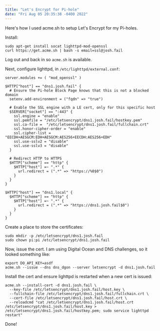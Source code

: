 ```yaml
---
title: "Let's Encrypt for Pi-hole"
date: "Fri Aug 05 20:35:38 -0400 2022"
---
```


Here's how I used acme.sh to setup Let's Encrypt for my Pi-holes.

Install:

```
sudo apt-get install socat lighttpd-mod-openssl
curl https://get.acme.sh | bash -s email=ssl@josh.fail
```

Log out and back in so `acme.sh` is available.

Next, configure lighttpd, in `/etc/lighttpd/external.conf`:

```
server.modules += ( "mod_openssl" )

$HTTP["host"] == "dns1.josh.fail" {
  # Ensure the Pi-hole Block Page knows that this is not a blocked domain
  setenv.add-environment = ("fqdn" => "true")

  # Enable the SSL engine with a LE cert, only for this specific host
  $SERVER["socket"] == ":443" {
    ssl.engine = "enable"
    ssl.pemfile = "/etc/letsencrypt/dns1.josh.fail/hostkey.pem"
    ssl.ca-file =  "/etc/letsencrypt/dns1.josh.fail/fullchain.crt"
    ssl.honor-cipher-order = "enable"
    ssl.cipher-list = "EECDH+AESGCM:EDH+AESGCM:AES256+EECDH:AES256+EDH"
    ssl.use-sslv2 = "disable"
    ssl.use-sslv3 = "disable"
  }

  # Redirect HTTP to HTTPS
  $HTTP["scheme"] == "http" {
    $HTTP["host"] =~ ".*" {
      url.redirect = (".*" => "https://%0$0")
    }
  }
}

$HTTP["host"] == "dns1.local" {
  $HTTP["scheme"] == "http" {
    $HTTP["host"] =~ ".*" {
      url.redirect = (".*" => "https://dns1.josh.fail$0")
    }
  }
}
```

Create a place to store the certificates:

```
sudo mkdir -p /etc/letsencrypt/dns1.josh.fail
sudo chown pi:pi /etc/letsencrypt/dns1.josh.fail
```

Now, issue the cert. I am using Digital Ocean and DNS challenges, so it looked
something like:

```
export DO_API_KEY=asdf
acme.sh --issue --dns dns_dgon --server letsencrypt -d dns1.josh.fail
```

Install the cert and ensure lighttpd is restarted when a new cert is issued:

```
acme.sh --install-cert -d dns1.josh.fail \
  --key-file /etc/letsencrypt/dns1.josh.fail/host.key \
  --fullchain-file /etc/letsencrypt/dns1.josh.fail/fullchain.crt \
  --cert-file /etc/letsencrypt/dns1.josh.fail/host.crt \
  --reloadcmd "cat /etc/letsencrypt/dns1.josh.fail/host.crt /etc/letsencrypt/dns1.josh.fail/host.key > /etc/letsencrypt/dns1.josh.fail/hostkey.pem; sudo service lighttpd restart"
```

Done!
